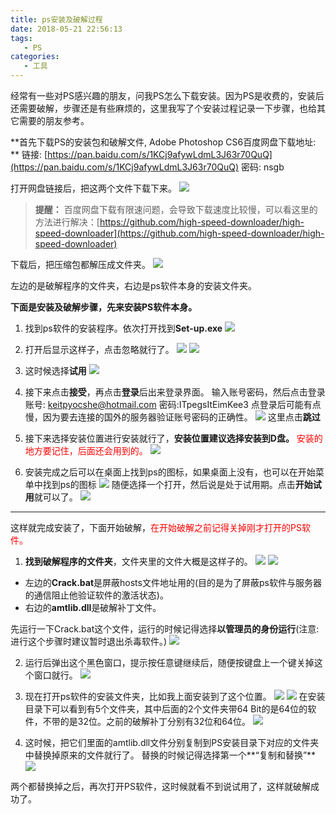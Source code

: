 ```yaml
---
title: ps安装及破解过程 
date: 2018-05-21 22:56:13
tags: 
   - PS
categories:
   - 工具
---
```


经常有一些对PS感兴趣的朋友，问我PS怎么下载安装。因为PS是收费的，安装后还需要破解，步骤还是有些麻烦的，这里我写了个安装过程记录一下步骤，也给其它需要的朋友参考。



**首先下载PS的安装包和破解文件, Adobe Photoshop CS6百度网盘下载地址: ** 链接: [https://pan.baidu.com/s/1KCj9afywLdmL3J63r70QuQ](https://pan.baidu.com/s/1KCj9afywLdmL3J63r70QuQ) 密码: nsgb

<!-- more -->
打开网盘链接后，把这两个文件下载下来。
![](/images/2018-05-29-173621.jpg)



> **提醒：** 百度网盘下载有限速问题，会导致下载速度比较慢，可以看这里的方法进行解决：[https://github.com/high-speed-downloader/high-speed-downloader](https://github.com/high-speed-downloader/high-speed-downloader)



下载后，把压缩包都解压成文件夹。
![](/images/2018-05-29-173623.jpg)

左边的是破解程序的文件夹，右边是ps软件本身的安装文件夹。

**下面是安装及破解步骤，先来安装PS软件本身。**
1. 找到ps软件的安装程序。依次打开找到**Set-up.exe**
![](/images/2018-05-29-173624.jpg)



2. 打开后显示这样子，点击忽略就行了。
![](/images/2018-05-29-173625.jpg)
![](/images/2018-05-29-173626.jpg)


3. 这时候选择**试用**
![](/images/2018-05-29-173627.jpg)



4. 接下来点击**接受**，再点击**登录**后出来登录界面。
   输入账号密码，然后点击登录
账号: keitpyocshe@hotmail.com 
密码:ITpegsItEimKee3
点登录后可能有点慢，因为要去连接的国外的服务器验证账号密码的正确性。
![](/images/2018-05-29-173628.jpg)
这里点击**跳过**

5. 接下来选择安装位置进行安装就行了，**安装位置建议选择安装到D盘。**
<font color="red">安装的地方要记住，后面还会用到的。</font>
![](/images/2018-05-29-173629.jpg)

6. 安装完成之后可以在桌面上找到ps的图标，如果桌面上没有，也可以在开始菜单中找到ps的图标
![](/images/2018-05-29-173631.jpg)
随便选择一个打开，然后说是处于试用期。点击**开始试用**就可以了。
![](/images/2018-05-29-173632.jpg)



----



这样就完成安装了，下面开始破解，<font color="red">在开始破解之前记得关掉刚才打开的PS软件。</font>

1. **找到破解程序的文件夹**，文件夹里的文件大概是这样子的。
  ![](/images/2018-05-29-173633.jpg)
  ![](/images/2018-05-29-173635.jpg)

  - 左边的**Crack.bat**是屏蔽hosts文件地址用的(目的是为了屏蔽ps软件与服务器的通信阻止他验证软件的激活状态)。
  - 右边的**amtlib.dll**是破解补丁文件。

  先运行一下Crack.bat这个文件，运行的时候记得选择**以管理员的身份运行**(注意: 进行这个步骤时建议暂时退出杀毒软件。)
  ![](/images/2018-05-29-173636.jpg)

2. 运行后弹出这个黑色窗口，提示按任意键继续后，随便按键盘上一个键关掉这个窗口就行。
  ![](/images/2018-05-29-173638.jpg)

3. 现在打开ps软件的安装文件夹，比如我上面安装到了这个位置。
    ![](/images/2018-05-29-173639.jpg)
    ![](/images/2018-05-29-173640.jpg)
    在安装目录下可以看到有5个文件夹，其中后面的2个文件夹带64 Bit的是64位的软件，不带的是32位。之前的破解补丁分别有32位和64位。
    ![](/images/2018-05-29-173641.jpg)

4. 这时候，把它们里面的amtlib.dll文件分别复制到PS安装目录下对应的文件夹中替换掉原来的文件就行了。
   替换的时候记得选择第一个**“复制和替换”**
   ![](/images/2018-05-29-173642.jpg)



两个都替换掉之后，再次打开PS软件，这时候就看不到说试用了，这样就破解成功了。

